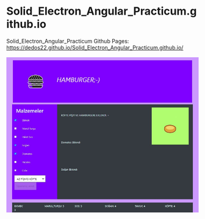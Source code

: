 # Solid_Electron_Angular_Practicum.github.io
Solid_Electron_Angular_Practicum
Github Pages: https://dedos22.github.io/Solid_Electron_Angular_Practicum.github.io/
<br><br>
<img width="700px" src="hamburger.JPG">
